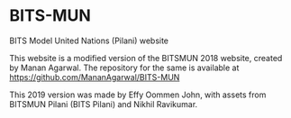 # BITS-MUN
BITS Model United Nations (Pilani) website

This website is a modified version of the BITSMUN 2018 website, created by Manan Agarwal.
The repository for the same is available at https://github.com/MananAgarwal/BITS-MUN

This 2019 version was made by Effy Oommen John, with assets from BITSMUN Pilani (BITS Pilani) and Nikhil Ravikumar.